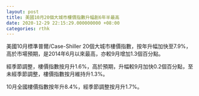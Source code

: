 ```yaml
---
layout: post
title: 美國10月20個大城市樓價指數升幅創6年半最高
date: 2020-12-29 22:15:29.000000000 +08:00
categories: rthk
---
```


美國10月標準普爾/Case-Shiller 20個大城市樓價指數，按年升幅加快至7.9%，高於市場預期，是2014年6月以來最高，亦較9月增加1.3個百分點。

經季節調整，樓價指數按月升1.6%，高於預期，升幅較9月加快0.2個百分點，至未經季節調整，樓價指數按月維持升1.3%。

10月全國樓價指數按年升8.4%，經季節調整按月升1.7%。
